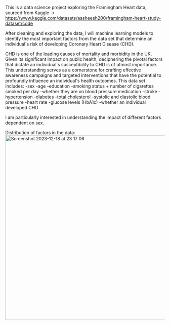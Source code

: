 This is a data science project exploring the Framingham Heart data, sourced from Kaggle -> https://www.kaggle.com/datasets/aasheesh200/framingham-heart-study-dataset/code

After cleaning and exploring the data, I will machine learning models to identify the most important factors from the data set that determine an individual's risk of developing Coronary Heart Disease (CHD).

CHD is one of the leading causes of mortality and morbidity in the UK. Given its significant impact on public health, deciphering the pivotal factors that dictate an individual's susceptibility to CHD is of utmost importance. This understanding serves as a cornerstone for crafting effective awareness campaigns and targeted interventions that have the potential to profoundly influence an individual's health outcomes. This data set includes:
-sex
-age
-education
-smoking status + number of cigarettes smoked per day
-whether they are on blood pressure medication
-stroke
-hypertension
-diabetes
-total cholesterol
-systolic and diastolic blood pressure
-heart rate
-glucose levels (HbA1c)
-whether an individual developed CHD

I am particularly interested in understanding the impact of different factors dependent on sex.

Distribution of factors in the data:
<img width="584" alt="Screenshot 2023-12-18 at 23 17 06" src="https://github.com/RNWalker/heartData/assets/78052216/8e82b1e8-590a-42be-9e69-280ea9a6ab9b">


